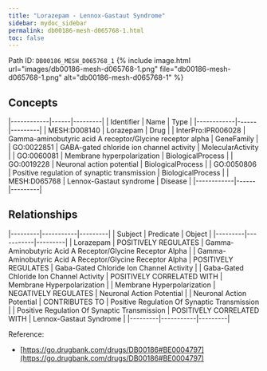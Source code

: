 ```yaml
---
title: "Lorazepam - Lennox-Gastaut Syndrome"
sidebar: mydoc_sidebar
permalink: db00186-mesh-d065768-1.html
toc: false 
---
```



Path ID: `DB00186_MESH_D065768_1`
{% include image.html url="images/db00186-mesh-d065768-1.png" file="db00186-mesh-d065768-1.png" alt="db00186-mesh-d065768-1" %}

## Concepts

|------------|------|---------|
| Identifier | Name | Type    |
|------------|------|---------|
| MESH:D008140 | Lorazepam | Drug |
| InterPro:IPR006028 | Gamma-aminobutyric acid A receptor/Glycine receptor alpha | GeneFamily |
| GO:0022851 | GABA-gated chloride ion channel activity | MolecularActivity |
| GO:0060081 | Membrane hyperpolarization | BiologicalProcess |
| GO:0019228 | Neuronal action potential | BiologicalProcess |
| GO:0050806 | Positive regulation of synaptic transmission | BiologicalProcess |
| MESH:D065768 | Lennox-Gastaut syndrome | Disease |
|------------|------|---------|

## Relationships

|---------|-----------|---------|
| Subject | Predicate | Object  |
|---------|-----------|---------|
| Lorazepam | POSITIVELY REGULATES | Gamma-Aminobutyric Acid A Receptor/Glycine Receptor Alpha |
| Gamma-Aminobutyric Acid A Receptor/Glycine Receptor Alpha | POSITIVELY REGULATES | Gaba-Gated Chloride Ion Channel Activity |
| Gaba-Gated Chloride Ion Channel Activity | POSITIVELY CORRELATED WITH | Membrane Hyperpolarization |
| Membrane Hyperpolarization | NEGATIVELY REGULATES | Neuronal Action Potential |
| Neuronal Action Potential | CONTRIBUTES TO | Positive Regulation Of Synaptic Transmission |
| Positive Regulation Of Synaptic Transmission | POSITIVELY CORRELATED WITH | Lennox-Gastaut Syndrome |
|---------|-----------|---------|

Reference: 
  - [https://go.drugbank.com/drugs/DB00186#BE0004797](https://go.drugbank.com/drugs/DB00186#BE0004797)
